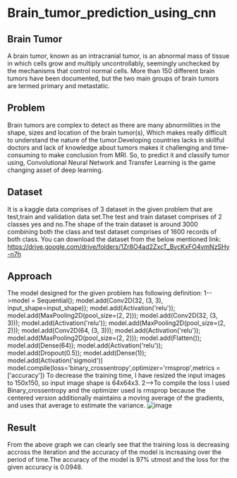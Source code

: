 # Brain_tumor_prediction_using_cnn
## Brain Tumor
A brain tumor, known as an intracranial tumor, is an abnormal mass of tissue in which cells grow and multiply uncontrollably, seemingly unchecked by the mechanisms that control normal cells. More than 150 different brain tumors have been documented, but the two main groups of brain tumors are termed primary and metastatic.
## Problem
Brain tumors are complex to detect as there are many abnormilities in the shape, sizes and location of the brain tumor(s), Which makes really difficult to understand the nature of the tumor.Developing countries lacks in skillful doctors and lack of knowledge about tumors makes it challenging and time-consuming to make conclusion from MRI.
So, to predict it and classify tumor using, Convolutional Neural Network and Transfer Learning is the game changing asset of deep learning.

## Dataset
It is a kaggle data comprises of 3 dataset in the given problem that are test,train and validation data set.The test and train dataset comprises of 2 classes yes and no.The shape of the train dataset is around 3000 combining both the class and test dataset comprises of 1600 records of both class.
You can download the dataset from the below mentioned link:
https://drive.google.com/drive/folders/1Zr8O4ad2ZxcT_BycKxFO4vmNzSHy-n7h

## Approach
The model designed for the given problem has following definition:
1-->model = Sequential();
model.add(Conv2D(32, (3, 3), input_shape=input_shape));
model.add(Activation('relu'));
model.add(MaxPooling2D(pool_size=(2, 2)));
model.add(Conv2D(32, (3, 3)));
model.add(Activation('relu'));
model.add(MaxPooling2D(pool_size=(2, 2)));
model.add(Conv2D(64, (3, 3)));
model.add(Activation('relu'));
model.add(MaxPooling2D(pool_size=(2, 2)));
model.add(Flatten());
model.add(Dense(64));
model.add(Activation('relu'));
model.add(Dropout(0.5));
model.add(Dense(1));
model.add(Activation('sigmoid'))
model.compile(loss='binary_crossentropy',optimizer='rmsprop',metrics = ['accuracy'])
To decrease the training time, I have resized the input images to 150x150, so input image shape is 64x64x3.
2-->To compile the loss I used Binary_crossentropy and the optimizer used is rmsprop because the centered version additionally maintains a moving average of the gradients, and uses that average to estimate the variance.
![image](https://user-images.githubusercontent.com/99955096/155849291-de07d4b3-cd37-4715-b986-c822fd079ffd.png)

## Result
From the above graph we can clearly see that the training loss is decreasing accross the iteration and  the accuracy of the model is increasing over the period of time.The accuracy of the model is 97% utmost and the loss for the given accuracy is 0.0948.
